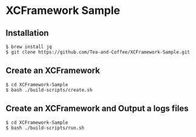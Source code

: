 # XCFramework Sample

## Installation

```
$ brew install jq
$ git clone https://github.com/Tea-and-Coffee/XCFramework-Sample.git
```

## Create an XCFramework

```
$ cd XCFramework-Sample
$ bash ./build-scripts/create.sh
```

## Create an XCFramework and Output a logs files

```
$ cd XCFramework-Sample
$ bash ./build-scripts/run.sh
```
